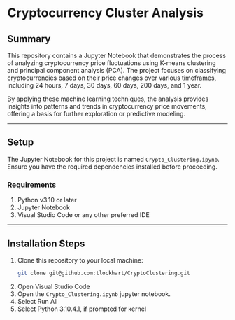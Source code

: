 # Cryptocurrency Cluster Analysis

## Summary

This repository contains a Jupyter Notebook that demonstrates the process of analyzing cryptocurrency price fluctuations using K-means clustering and principal component analysis (PCA). The project focuses on classifying cryptocurrencies based on their price changes over various timeframes, including 24 hours, 7 days, 30 days, 60 days, 200 days, and 1 year.

By applying these machine learning techniques, the analysis provides insights into patterns and trends in cryptocurrency price movements, offering a basis for further exploration or predictive modeling.

---

## Setup

The Jupyter Notebook for this project is named `Crypto_Clustering.ipynb`. Ensure you have the required dependencies installed before proceeding.

### Requirements

1. Python v3.10 or later
2. Jupyter Notebook
3. Visual Studio Code or any other preferred IDE

---

## Installation Steps

1. Clone this repository to your local machine:
   ```bash
   git clone git@github.com:tlockhart/CryptoClustering.git
2. Open Visual Studio Code
3. Open the `Crypto_Clustering.ipynb` jupyter notebook.
4. Select Run All
5. Select Python 3.10.4.1, if prompted for kernel

